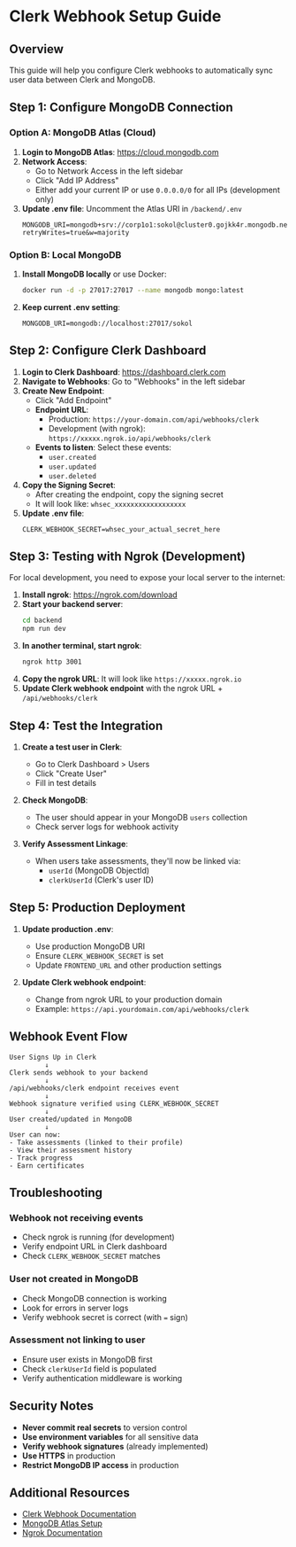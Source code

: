 # Clerk Webhook Setup Guide

## Overview
This guide will help you configure Clerk webhooks to automatically sync user data between Clerk and MongoDB.

## Step 1: Configure MongoDB Connection

### Option A: MongoDB Atlas (Cloud)
1. **Login to MongoDB Atlas**: https://cloud.mongodb.com
2. **Network Access**: 
   - Go to Network Access in the left sidebar
   - Click "Add IP Address"
   - Either add your current IP or use `0.0.0.0/0` for all IPs (development only)
3. **Update .env file**: Uncomment the Atlas URI in `/backend/.env`
   ```
   MONGODB_URI=mongodb+srv://corp1o1:sokol@cluster0.gojkk4r.mongodb.net/sokol?retryWrites=true&w=majority
   ```

### Option B: Local MongoDB
1. **Install MongoDB locally** or use Docker:
   ```bash
   docker run -d -p 27017:27017 --name mongodb mongo:latest
   ```
2. **Keep current .env setting**:
   ```
   MONGODB_URI=mongodb://localhost:27017/sokol
   ```

## Step 2: Configure Clerk Dashboard

1. **Login to Clerk Dashboard**: https://dashboard.clerk.com
2. **Navigate to Webhooks**: Go to "Webhooks" in the left sidebar
3. **Create New Endpoint**:
   - Click "Add Endpoint"
   - **Endpoint URL**: 
     - Production: `https://your-domain.com/api/webhooks/clerk`
     - Development (with ngrok): `https://xxxxx.ngrok.io/api/webhooks/clerk`
   - **Events to listen**: Select these events:
     - `user.created`
     - `user.updated`
     - `user.deleted`
4. **Copy the Signing Secret**: 
   - After creating the endpoint, copy the signing secret
   - It will look like: `whsec_xxxxxxxxxxxxxxxxxx`
5. **Update .env file**:
   ```
   CLERK_WEBHOOK_SECRET=whsec_your_actual_secret_here
   ```

## Step 3: Testing with Ngrok (Development)

For local development, you need to expose your local server to the internet:

1. **Install ngrok**: https://ngrok.com/download
2. **Start your backend server**:
   ```bash
   cd backend
   npm run dev
   ```
3. **In another terminal, start ngrok**:
   ```bash
   ngrok http 3001
   ```
4. **Copy the ngrok URL**: It will look like `https://xxxxx.ngrok.io`
5. **Update Clerk webhook endpoint** with the ngrok URL + `/api/webhooks/clerk`

## Step 4: Test the Integration

1. **Create a test user in Clerk**:
   - Go to Clerk Dashboard > Users
   - Click "Create User"
   - Fill in test details

2. **Check MongoDB**:
   - The user should appear in your MongoDB `users` collection
   - Check server logs for webhook activity

3. **Verify Assessment Linkage**:
   - When users take assessments, they'll now be linked via:
     - `userId` (MongoDB ObjectId)
     - `clerkUserId` (Clerk's user ID)

## Step 5: Production Deployment

1. **Update production .env**:
   - Use production MongoDB URI
   - Ensure `CLERK_WEBHOOK_SECRET` is set
   - Update `FRONTEND_URL` and other production settings

2. **Update Clerk webhook endpoint**:
   - Change from ngrok URL to your production domain
   - Example: `https://api.yourdomain.com/api/webhooks/clerk`

## Webhook Event Flow

```
User Signs Up in Clerk
         ↓
Clerk sends webhook to your backend
         ↓
/api/webhooks/clerk endpoint receives event
         ↓
Webhook signature verified using CLERK_WEBHOOK_SECRET
         ↓
User created/updated in MongoDB
         ↓
User can now:
- Take assessments (linked to their profile)
- View their assessment history
- Track progress
- Earn certificates
```

## Troubleshooting

### Webhook not receiving events
- Check ngrok is running (for development)
- Verify endpoint URL in Clerk dashboard
- Check `CLERK_WEBHOOK_SECRET` matches

### User not created in MongoDB
- Check MongoDB connection is working
- Look for errors in server logs
- Verify webhook secret is correct (with `=` sign)

### Assessment not linking to user
- Ensure user exists in MongoDB first
- Check `clerkUserId` field is populated
- Verify authentication middleware is working

## Security Notes

- **Never commit real secrets** to version control
- **Use environment variables** for all sensitive data
- **Verify webhook signatures** (already implemented)
- **Use HTTPS** in production
- **Restrict MongoDB IP access** in production

## Additional Resources

- [Clerk Webhook Documentation](https://clerk.com/docs/webhooks/sync-data)
- [MongoDB Atlas Setup](https://www.mongodb.com/cloud/atlas)
- [Ngrok Documentation](https://ngrok.com/docs)